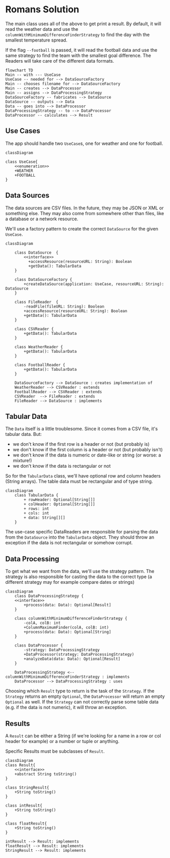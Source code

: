 # Romans Solution

The main class uses all of the above to get print a result. By default, it will read the weather data and use the `columnWithMinimumDifferenceFinderStrategy` to find the day with the smallest temperature spread.

If the flag `--football` is passed, it will read the football data and use the same strategy to find the team with the smallest goal difference. The Readers will take care of the different data formats.

```mermaid
flowchart TD
Main -- with --- UseCase
UseCase -- needed for --> DataSourceFactory
Main -- chooses filename for --> DataSourceFactory
Main -- creates --> DataProcessor
Main -- assigns --> DataProcessingStrategy
DataSourceFactory -- fabricates --> DataSource
DataSource -- outputs --> Data
Data -- goes into --> DataProcessor
DataProcessingStrategy -- to --> DataProcessor
DataProcessor -- calculates --> Result
```

## Use Cases

The app should handle two `UseCase`s, one for weather and one for football.

```mermaid
classDiagram

class UseCase{
    <<enumeration>>
    +WEATHER
    +FOOTBALL
}
```

## Data Sources

The data sources are CSV files. In the future, they may be JSON or XML or something else. They may also come from somewhere other than files, like a database or a network resource.

We'll use a factory pattern to create the correct `DataSource` for the given `UseCase`.

```mermaid
classDiagram

    class DataSource  {
        <<interface>>
          +accessResource(resourceURL: String): Boolean
          +getData(): TabularData
    }

    class DataSourceFactory {
        +createDataSource(application: UseCase, resourceURL: String): DataSource
    }

    class FileReader  {
        -readFile(fileURL: String): Boolean
        +accessResource(resourceURL: String): Boolean
        +getData(): TabularData
    }

    class CSVReader {
        +getData(): TabularData
    }

    class WeatherReader {
        +getData(): TabularData
    }

    class FootballReader {
        +getData(): TabularData
    }

    DataSourceFactory --> DataSource : creates implementation of
    WeatherReader --> CSVReader : extends
    FootballReader --> CSVReader : extends
    CSVReader  --> FileReader : extends
    FileReader --> DataSource : implements

```

## Tabular Data

The `Data` itself is a little troublesome. Since it comes from a CSV file, it's tabular data. But:

- we don't know if the first row is a header or not (but probably is)
- we don't know if the first column is a header or not (but probably isn't)
- we don't know if the data is numeric or date-like or string (or worse: a mixture!)
- we don't know if the data is rectangular or not

So for the `TabularData` class, we'll have optional row and column headers (String arrays). The table data must be rectangular and of type string.

```mermaid
classDiagram
    class TabularData {
        + rowHeader: Optional[String[]]
        + colHeader: Optional[String[]]
        + rows: int
        + cols: int
        + data: String[][]
    }
```

The use-case specific DataReaders are responsible for parsing the data from the `DataSource` into the `TabularData` object. They should throw an exception if the data is not rectangular or somehow corrupt.

## Data Processing

To get what we want from the data, we'll use the strategy pattern. The strategy is also responsible for casting the data to the correct type (a different strategy may for example compare dates or strings)

```mermaid
classDiagram
    class DataProcessingStrategy {
    <<interface>>
        +process(data: Data): Optional[Result]
    }

    class columnWithMinimumDifferenceFinderStrategy {
        -colA, colB: int
        +ColumnMaximumFinder(colA, colB: int)
        +process(data: Data): Optional[String]
    }

    class DataProcessor {
        -strategy: DataProcessingStrategy
        +DataProcessor(strategy: DataProcessingStrategy)
        +analyzeData(data: Data): Optional[Result]
    }

    DataProcessingStrategy <-- columnWithMinimumDifferenceFinderStrategy : implements
    DataProcessor --> DataProcessingStrategy : uses
```

Choosing which `Result` type to return is the task of the `Strategy`. If the `Strategy` returns an empty `Optional`, the `DataProcessor` will return an empty `Optional` as well. If the `Strategy` can not correctly parse some table data (e.g. if the data is not numeric), it will throw an exception.

## Results

A `Result` can be either a String (if we're looking for a name in a row or col header for example) or a number or tuple or anything.

Specific Results must be subclasses of `Result`.

```mermaid
classDiagram
class Result{
    <<interface>>
    +abstract String toString()
}

class StringResult{
    +String toString()
}

class intResult{
    +String toString()
}

class floatResult{
    +String toString()
}

intResult --> Result: implements
floatResult --> Result: implements
StringResult --> Result: implements
```

```

```
